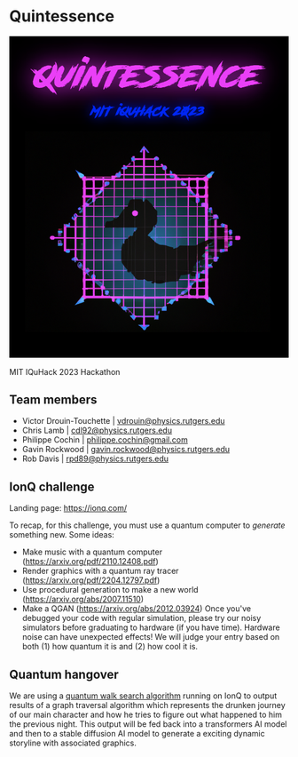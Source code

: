 # Quintessence

![This is an image](./assets/logo.png)

MIT IQuHack 2023 Hackathon

## Team members

- Victor Drouin-Touchette | vdrouin@physics.rutgers.edu
- Chris Lamb | cdl92@physics.rutgers.edu
- Philippe Cochin | philippe.cochin@gmail.com
- Gavin Rockwood | gavin.rockwood@physics.rutgers.edu
- Rob Davis | rpd89@physics.rutgers.edu

## IonQ challenge

Landing page: <https://ionq.com/>

To recap, for this challenge, you must use a quantum computer to *generate* something new.
Some ideas:

- Make music with a quantum computer (<https://arxiv.org/pdf/2110.12408.pdf>)
- Render graphics with a quantum ray tracer (<https://arxiv.org/pdf/2204.12797.pdf>)
- Use procedural generation to make a new world (<https://arxiv.org/abs/2007.11510>)
- Make a QGAN (<https://arxiv.org/abs/2012.03924>)
Once you've debugged your code with regular simulation, please try our noisy simulators before graduating to hardware (if you have time). Hardware noise can have unexpected effects!
We will judge your entry based on both (1) how quantum it is and (2) how cool it is.

## Quantum hangover

We are using a [quantum walk search algorithm](https://qiskit.org/textbook/ch-algorithms/quantum-walk-search-algorithm.html) running on IonQ to output results of a graph traversal algorithm which represents the drunken journey of our main character and how he tries to figure out what happened to him the previous night.
This output will be fed back into a transformers AI model and then to a stable diffusion AI model to generate a exciting dynamic storyline with associated graphics.
